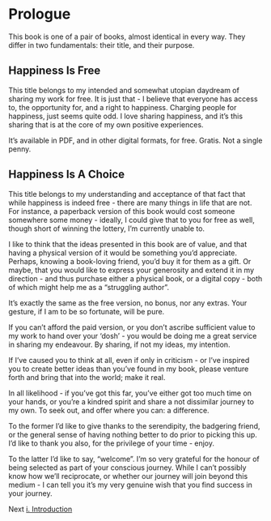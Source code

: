 # Prologue

This book is one of a pair of books, almost identical in every way. They differ in two fundamentals: their title, and their purpose.

## Happiness Is Free

This title belongs to my intended and somewhat utopian daydream of sharing my work for free. It is just that - I believe that everyone has access to, the opportunity for, and a right to happiness. Charging people for happiness, just seems quite odd. I love sharing happiness, and it’s this sharing that is at the core of my own positive experiences.

It’s available in PDF, and in other digital formats, for free. Gratis. Not a single penny.

## Happiness Is A Choice

This title belongs to my understanding and acceptance of that fact that while happiness is indeed free - there are many things in life that are not. For instance, a paperback version of this book would cost someone somewhere some money - ideally, I could give that to you for free as well, though short of winning the lottery, I’m currently unable to.

I like to think that the ideas presented in this book are of value, and that having a physical version of it would be something you’d appreciate. Perhaps, knowing a book-loving friend, you’d buy it for them as a gift. Or maybe, that you would like to express your generosity and extend it in my direction - and thus purchase either a physical book, or a digital copy - both of which might help me as a “struggling author”.

It’s exactly the same as the free version, no bonus, nor any extras. Your gesture, if I am to be so fortunate, will be pure.

If you can’t afford the paid version, or you don’t ascribe sufficient value to my work to hand over your ‘dosh’ - you would be doing me a great service in sharing my endeavour. By sharing, if not my ideas, my intention.

If I’ve caused you to think at all, even if only in criticism - or I’ve inspired you to create better ideas than you’ve found in my book, please venture forth and bring that into the world; make it real.

In all likelihood - if you’ve got this far, you’ve either got too much time on your hands, or you’re a kindred spirit and share a not dissimilar journey to my own. To seek out, and offer where you can: a difference.

To the former I’d like to give thanks to the serendipity, the badgering friend, or the general sense of having nothing better to do prior to picking this up. I’d like to thank you also, for the privilege of your time - enjoy.

To the latter I’d like to say, “welcome”. I’m so very grateful for the honour of being selected as part of your conscious journey. While I can’t possibly know how we’ll reciprocate, or whether our journey will join beyond this medium - I can tell you it’s my very genuine wish that you find success in your journey.

Next [i. Introduction](/Misc/ii-Introduction.md)
